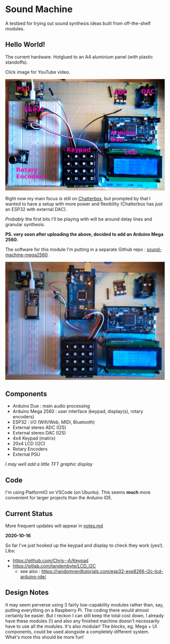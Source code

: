 # Sound Machine

A testbed for trying out sound synthesis ideas built from off-the-shelf modules.

## Hello World!

The current hardware. Hotglued to an A4 aluminium panel (with plastic standoffs).

Click image for YouTube video.

[![Sound Machine Hardware](https://github.com/danja/sound-machine/blob/main/docs/images/hardware_2020-10-16.jpeg?raw=true)](https://www.youtube.com/watch?v=Jbs1Wkpez20 "Sound Machine : Hello World!")

Right now my main focus is still on [Chatterbox](https://github.com/danja/chatterbox), but prompted by that I wanted to have a setup with more power and flexibility (Chatterbox has just an ESP32 with external DAC).

*Probably* the first bits I'll be playing with will be around delay lines and granular synthesis.

**PS. very soon after uploading the above, decided to add an Arduino Mega 2560.**

The software for this module I'm putting in a separate Github repo : [sound-machine-mega2560](https://github.com/danja/sound-machine-mega2560).

![Sound Machine Hardware](https://github.com/danja/sound-machine/blob/main/docs/images/hardware_2020-10-16-later.jpeg?raw=true)

## Components

* Arduino Due : main audio processing
* Arduino Mega 2560 : user interface (keypad, display(s), rotary encoders)
* ESP32 : I/O (Wifi/Web, MIDI, Bluetooth)
* External stereo ADC (I2S)
* External stereo DAC (I2S)
* 4x4 Keypad (matrix)
* 20x4 LCD (I2C)
* Rotary Encoders
* External PSU

*I may well add a little TFT graphic display*

## Code

I'm using PlatformIO on VSCode (on Ubuntu). This seems **much** more convenient for larger projects than the Arduino IDE.

## Current Status

More frequent updates will appear in [notes.md](https://github.com/danja/sound-machine/blob/main/docs/notes.md)

**2020-10-16**

So far I've just hooked up the keypad and display to check they work (yes!). 
Libs:
* https://github.com/Chris--A/Keypad
* https://gitlab.com/tandembyte/LCD_I2C 
  * see also : https://randomnerdtutorials.com/esp32-esp8266-i2c-lcd-arduino-ide/

## Design Notes

It may seem perverse using 3 fairly low-capability modules rather than, say, putting everything on a Raspberry Pi. The coding there would almost certainly be easier. But I reckon I can still keep the total cost down, I already have these modules (!) and also any finished machine doesn't necessarily have to use all the modules. It's also modular! The *blocks*, eg. Mega + UI components, could be used alongside a completely different system. 
What's more this should be more fun! 





